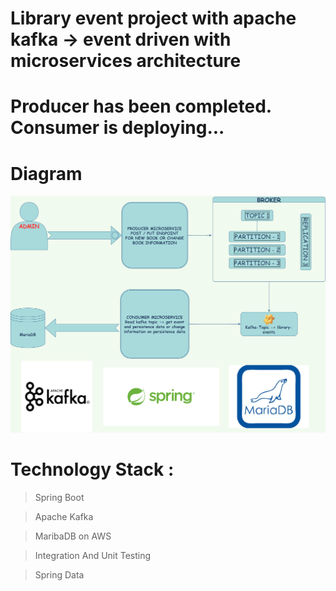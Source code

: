 # Library event project with apache kafka -> event driven with microservices architecture

# Producer has been completed. Consumer is deploying... 

# Diagram


<p align="center">
<img src="img/diagram-new.png" alt="ci" width="900" class="center">
</p>

# Technology Stack :

 > Spring Boot

 > Apache Kafka

 > MaribaDB on AWS

 > Integration And Unit Testing

 > Spring Data
 
 
